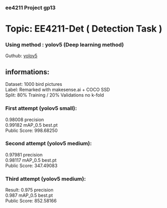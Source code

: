 ### ee4211 Project gp13
 
# Topic: EE4211-Det ( Detection Task )

### Using method : yolov5 (Deep learning method)
Guthub: [yolov5](https://github.com/ultralytics/yolov5)

## informations:  
Dataset: 1000 bird pictures    
Label: Remarked with makesense.ai + COCO SSD    
Split: 80% Training / 20% Validations no k-fold    

### First attempt (yolov5 small): 
0.98008 precision  
0.99182 mAP_0.5 best.pt  
Public Score: 998.68250  

### Second attempt (yolov5 medium): 
0.97981 precision   
0.98117 mAP_0.5 best.pt  
Public Score: 347.49083  

### Third attempt (yolov5 medium): 
Result: 0.975 precision  
0.987 mAP_0.5 best.pt  
Public Score: 852.58166  
